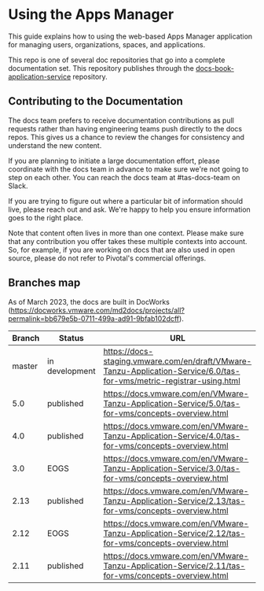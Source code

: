 # Using the Apps Manager

This guide explains how to using the web-based Apps Manager application for
managing users, organizations, spaces, and applications.

This repo is one of several doc repositories that go into a complete documentation set.
This repository publishes through the [docs-book-application-service](https://github.com/pivotal-cf/docs-book-application-service/) repository.

## Contributing to the Documentation

The docs team prefers to receive documentation contributions as pull requests
rather than having engineering teams push directly to the docs repos. This
gives us a chance to review the changes for consistency and understand the new
content.

If you are planning to initiate a large documentation effort, please coordinate
with the docs team in advance to make sure we're not going to step on each
other. You can reach the docs team at #tas-docs-team on Slack.

If you are trying to figure out where a particular bit of information should
live, please reach out and ask. We're happy to help you ensure information
goes to the right place.

Note that content often lives in more than one context. Please make sure that
any contribution you offer takes these multiple contexts into account. So, for
example, if you are working on docs that are also used in open source,
please do not refer to Pivotal's commercial offerings.

## Branches map

As of March 2023, the docs are built in DocWorks (https://docworks.vmware.com/md2docs/projects/all?permalink=bb679e5b-0711-499a-ad91-9bfab102dcff).

| Branch | Status         | URL |
|--------|----------------|-----|
| master | in development | https://docs-staging.vmware.com/en/draft/VMware-Tanzu-Application-Service/6.0/tas-for-vms/metric-registrar-using.html |
| 5.0    | published      | https://docs.vmware.com/en/VMware-Tanzu-Application-Service/5.0/tas-for-vms/concepts-overview.html  |
| 4.0    | published      | https://docs.vmware.com/en/VMware-Tanzu-Application-Service/4.0/tas-for-vms/concepts-overview.html  |
| 3.0    | EOGS           | https://docs.vmware.com/en/VMware-Tanzu-Application-Service/3.0/tas-for-vms/concepts-overview.html  |
| 2.13   | published      | https://docs.vmware.com/en/VMware-Tanzu-Application-Service/2.13/tas-for-vms/concepts-overview.html |
| 2.12   | EOGS           | https://docs.vmware.com/en/VMware-Tanzu-Application-Service/2.12/tas-for-vms/concepts-overview.html |
| 2.11   | published      | https://docs.vmware.com/en/VMware-Tanzu-Application-Service/2.11/tas-for-vms/concepts-overview.html |
